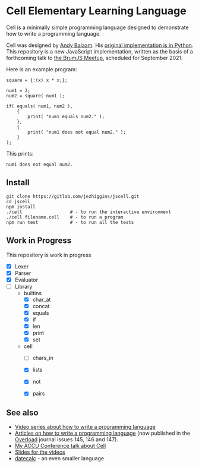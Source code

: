 # Cell Elementary Learning Language

Cell is a minimally simple programming language designed to demonstrate how to write a programming language. 

Cell was designed by [Andy Balaam](http://www.artificialworlds.net/). His [original implementation is in Python](https://gitlab.com/cell_lang/cell). This repository is a new JavaScript implementation, written as the basis of a forthcoming talk to [the BrumJS Meetup](https://www.meetup.com/brum_js/), scheduled for September 2021. 

Here is an example program:

```
square = {:(x) x * x;};

num1 = 3;
num2 = square( num1 );

if( equals( num1, num2 ),
    {
        print( "num1 equals num2." );
    },
    {
        print( "num1 does not equal num2." );
    }
);
```

This prints:

```
num1 does not equal num2.
```

## Install

```
git clone https://gitlab.com/jezhiggins/jscell.git
cd jscell
npm install
./cell                  # - to run the interactive environment
./cell filename.cell    # - to run a program
npm run test            # - to run all the tests
```

## Work in Progress

This repository is work in progress

- [x] Lexer
- [x] Parser
- [x] Evaluator
- [ ] Library
    - builtins  
        - [x] char_at
        - [X] concat 
        - [x] equals
        - [x] if
        - [x] len
        - [x] print
        - [x] set
    - cell
        - [ ] chars_in
        - [x] lists
        - [x] not
        - [x] pairs
    

## See also

* [Video series about how to write a programming language](https://www.youtube.com/watch?v=TG0qRDrUPpA&list=PLgyU3jNA6VjT3FW83eHqryNcqd6fsvdrv)
* [Articles on how to write a programming language](https://github.com/andybalaam/articles-how-to-write-a-programming-language/) (now published in the [Overload](https://accu.org/index.php/journals/c78/) journal issues 145, 146 and 147).
* [My ACCU Conference talk about Cell](https://www.youtube.com/watch?v=82-XjMzKaC8)
* [Slides for the videos](https://github.com/andybalaam/videos-writing-cell)
* [datecalc](https://github.com/andybalaam/datecalc) - an even smaller language
